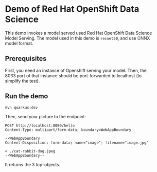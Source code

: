 # Demo of Red Hat OpenShift Data Science 


This demo invokes a model served used Red Hat OpenShift Data Science Model Serving.
The model used in this demo is `resnet50`, and use ONNX model format.

## Prerequisites

First, you need an instance of Openshift serving your model. 
Then, the 8033 port of that instance should be port-forwarded to localhost (to simplify the test).

## Run the demo

```
mvn quarkus:dev
```

Then, send your picture to the endpoint:

```
POST http://localhost:8080/hello
Content-Type: multipart/form-data; boundary=WebAppBoundary

--WebAppBoundary
Content-Disposition: form-data; name="image"; filename="image.jpg"

< ./cat-rabbit-dog.jpeg
--WebAppBoundary--
```

It returns the 3 top-objects.
